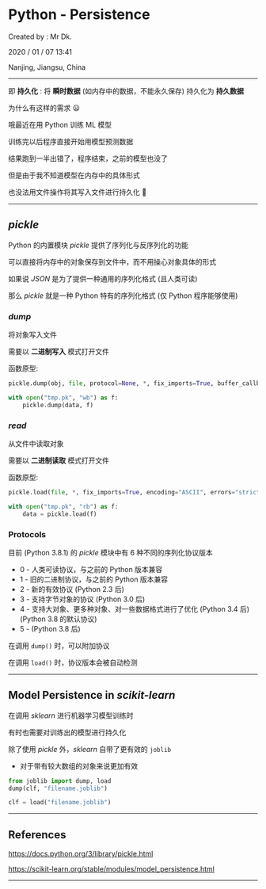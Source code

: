 # Python - Persistence

Created by : Mr Dk.

2020 / 01 / 07 13:41

Nanjing, Jiangsu, China

---

即 __持久化__ : 将 __瞬时数据__ (如内存中的数据，不能永久保存) 持久化为 __持久数据__

为什么有这样的需求 😦

哦最近在用 Python 训练 ML 模型

训练完以后程序直接开始用模型预测数据

结果跑到一半出错了，程序结束，之前的模型也没了

但是由于我不知道模型在内存中的具体形式

也没法用文件操作将其写入文件进行持久化 🥱

---

## _pickle_

Python 的内置模块 _pickle_ 提供了序列化与反序列化的功能

可以直接将内存中的对象保存到文件中，而不用操心对象具体的形式

如果说 _JSON_ 是为了提供一种通用的序列化格式 (且人类可读)

那么 _pickle_ 就是一种 Python 特有的序列化格式 (仅 Python 程序能够使用)

### _dump_

将对象写入文件

需要以 __二进制写入__ 模式打开文件

函数原型:

```python
pickle.dump(obj, file, protocol=None, *, fix_imports=True, buffer_callback=None)
```

```python
with open("tmp.pk", "wb") as f:
    pickle.dump(data, f)
```

### _read_

从文件中读取对象

需要以 __二进制读取__ 模式打开文件

函数原型:

```python
pickle.load(file, *, fix_imports=True, encoding="ASCII", errors="strict", buffers=None)
```

```python
with open("tmp.pk", "rb") as f:
    data = pickle.load(f)
```

### Protocols

目前 (Python 3.8.1) 的 _pickle_ 模块中有 6 种不同的序列化协议版本

* 0 - 人类可读协议，与之前的 Python 版本兼容
* 1 - 旧的二进制协议，与之前的 Python 版本兼容
* 2 - 新的有效协议 (Python 2.3 后)
* 3 - 支持字节对象的协议 (Python 3.0 后)
* 4 - 支持大对象、更多种对象、对一些数据格式进行了优化 (Python 3.4 后) (Python 3.8 的默认协议)
* 5 - (Python 3.8 后)

在调用 `dump()` 时，可以附加协议

在调用 `load()` 时，协议版本会被自动检测

---

## Model Persistence in _scikit-learn_

在调用 _sklearn_ 进行机器学习模型训练时

有时也需要对训练出的模型进行持久化

除了使用 _pickle_ 外，_sklearn_ 自带了更有效的 `joblib`

* 对于带有较大数组的对象来说更加有效

```python
from joblib import dump, load
dump(clf, "filename.joblib")
```

```python
clf = load("filename.joblib") 
```

---

## References

https://docs.python.org/3/library/pickle.html

https://scikit-learn.org/stable/modules/model_persistence.html

---

